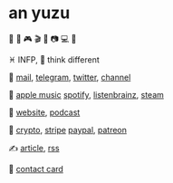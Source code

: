 # an yuzu

🍩 🎵 🎮 🎬 📖 📷 💻 🧠

♓️ INFP, 💭 think different

💬
[mail](mailto:i@9902259.xyz),
[telegram](https://t.me/anyuzu99),
[twitter](https://twitter.com/anyuzu4578),
[channel](https://t.me/yuzu_channel)

🎈
[apple music](https://music.apple.com/profile/anyuzu99)
[spotify](https://open.spotify.com/user/qnintpw1ar8z4wjs95m971lwq),
[listenbrainz](https://listenbrainz.org/user/m94810),
[steam](https://steamcommunity.com/id/anyuzu99)

📰
[website](asset/website.opml),
[podcast](asset/podcast.opml)

💞
[crypto](asset/crypto.md),
[stripe](https://donate.stripe.com/cN2dSs3oI0i59pK3ck)
[paypal](https://paypal.me/p48392),
[patreon](https://www.patreon.com/anyuzu99)

✍️
[article](./article),
[rss](https://github.com/anyuzu99/anyuzu99/commits/main.atom)

🪪
[contact card](https://raw.githubusercontent.com/anyuzu99/anyuzu99/main/asset/anyuzu99.vcf)
